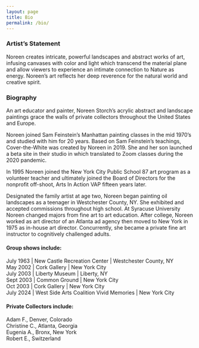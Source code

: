 ```yaml
---
layout: page
title: Bio
permalink: /bio/
---
```


### Artist’s Statement

Noreen creates intricate, powerful landscapes and abstract works of art, infusing canvases with color and light which transcend the material plane and allow viewers to experience an intimate connection to Nature as energy. Noreen’s art reflects her deep reverence for the natural world and creative spirit.  

### Biography

An art educator and painter, Noreen Storch’s acrylic abstract and landscape paintings grace the walls of private collectors throughout the United States and Europe.

Noreen joined Sam Feinstein’s Manhattan painting classes in the mid 1970’s and studied with him for 20 years. Based on Sam Feinstein’s teachings, Cover-the-White was created by Noreen in 2019. She and her son launched a beta site in their studio in which translated to Zoom classes during the 2020 pandemic.

In 1995 Noreen joined the New York City Public School 87 art program as a volunteer teacher and ultimately joined the Board of Directors for the nonprofit off-shoot, Arts In Action VAP fifteen years later.  

Designated the family artist at age two, Noreen began painting oil landscapes as a teenager in Westchester County, NY. She exhibited and accepted commissions throughout high school. At Syracuse University Noreen changed majors from fine art to art education. After college, Noreen worked as art director of an Atlanta ad agency then moved to New York in 1975 as in-house art director. Concurrently, she became a private fine art instructor to cognitively challenged adults. 

#### Group shows include:  
July 1963 | New Castle Recreation Center | Westchester County, NY  
May 2002 | Cork Gallery | New York City  
July 2003 | Liberty Museum | Liberty, NY  
Sept 2003 | Common Ground | New York City  
Oct 2003 | Cork Gallery | New York City  
July 2024 | West Side Arts Coalition Vivid Memories | New York City

#### Private  Collectors include:  
Adam F., Denver, Colorado  
Christine C., Atlanta, Georgia  
Eugenia A., Bronx, New York  
Robert E., Switzerland  
